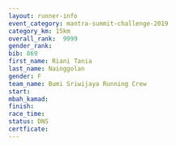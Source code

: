 ```yaml
---
layout: runner-info 
event_category: mantra-summit-challenge-2019 
category_km: 15km 
overall_rank:  9999
gender_rank: 
bib: 869
first_name: Riani Tania
last_name: Nainggolan
gender: F
team_name: Bumi Sriwijaya Running Crew
start: 
mbah_kamad: 
finish: 
race_time: 
status: DNS
certficate: 
---
```

